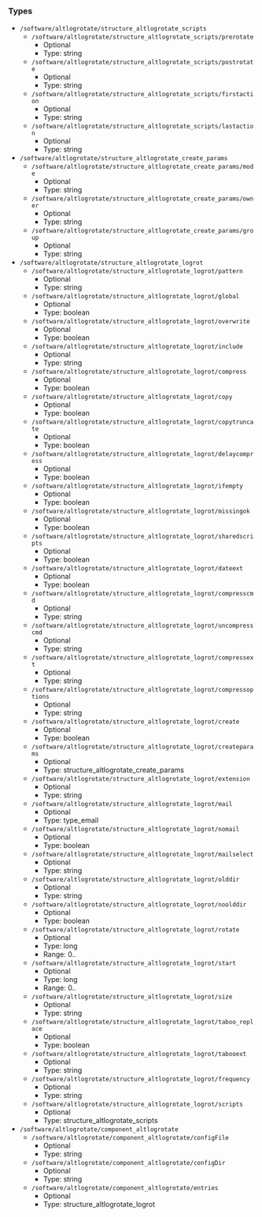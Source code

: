 
### Types

 - `/software/altlogrotate/structure_altlogrotate_scripts`
    - `/software/altlogrotate/structure_altlogrotate_scripts/prerotate`
        - Optional
        - Type: string
    - `/software/altlogrotate/structure_altlogrotate_scripts/postrotate`
        - Optional
        - Type: string
    - `/software/altlogrotate/structure_altlogrotate_scripts/firstaction`
        - Optional
        - Type: string
    - `/software/altlogrotate/structure_altlogrotate_scripts/lastaction`
        - Optional
        - Type: string
 - `/software/altlogrotate/structure_altlogrotate_create_params`
    - `/software/altlogrotate/structure_altlogrotate_create_params/mode`
        - Optional
        - Type: string
    - `/software/altlogrotate/structure_altlogrotate_create_params/owner`
        - Optional
        - Type: string
    - `/software/altlogrotate/structure_altlogrotate_create_params/group`
        - Optional
        - Type: string
 - `/software/altlogrotate/structure_altlogrotate_logrot`
    - `/software/altlogrotate/structure_altlogrotate_logrot/pattern`
        - Optional
        - Type: string
    - `/software/altlogrotate/structure_altlogrotate_logrot/global`
        - Optional
        - Type: boolean
    - `/software/altlogrotate/structure_altlogrotate_logrot/overwrite`
        - Optional
        - Type: boolean
    - `/software/altlogrotate/structure_altlogrotate_logrot/include`
        - Optional
        - Type: string
    - `/software/altlogrotate/structure_altlogrotate_logrot/compress`
        - Optional
        - Type: boolean
    - `/software/altlogrotate/structure_altlogrotate_logrot/copy`
        - Optional
        - Type: boolean
    - `/software/altlogrotate/structure_altlogrotate_logrot/copytruncate`
        - Optional
        - Type: boolean
    - `/software/altlogrotate/structure_altlogrotate_logrot/delaycompress`
        - Optional
        - Type: boolean
    - `/software/altlogrotate/structure_altlogrotate_logrot/ifempty`
        - Optional
        - Type: boolean
    - `/software/altlogrotate/structure_altlogrotate_logrot/missingok`
        - Optional
        - Type: boolean
    - `/software/altlogrotate/structure_altlogrotate_logrot/sharedscripts`
        - Optional
        - Type: boolean
    - `/software/altlogrotate/structure_altlogrotate_logrot/dateext`
        - Optional
        - Type: boolean
    - `/software/altlogrotate/structure_altlogrotate_logrot/compresscmd`
        - Optional
        - Type: string
    - `/software/altlogrotate/structure_altlogrotate_logrot/uncompresscmd`
        - Optional
        - Type: string
    - `/software/altlogrotate/structure_altlogrotate_logrot/compressext`
        - Optional
        - Type: string
    - `/software/altlogrotate/structure_altlogrotate_logrot/compressoptions`
        - Optional
        - Type: string
    - `/software/altlogrotate/structure_altlogrotate_logrot/create`
        - Optional
        - Type: boolean
    - `/software/altlogrotate/structure_altlogrotate_logrot/createparams`
        - Optional
        - Type: structure_altlogrotate_create_params
    - `/software/altlogrotate/structure_altlogrotate_logrot/extension`
        - Optional
        - Type: string
    - `/software/altlogrotate/structure_altlogrotate_logrot/mail`
        - Optional
        - Type: type_email
    - `/software/altlogrotate/structure_altlogrotate_logrot/nomail`
        - Optional
        - Type: boolean
    - `/software/altlogrotate/structure_altlogrotate_logrot/mailselect`
        - Optional
        - Type: string
    - `/software/altlogrotate/structure_altlogrotate_logrot/olddir`
        - Optional
        - Type: string
    - `/software/altlogrotate/structure_altlogrotate_logrot/noolddir`
        - Optional
        - Type: boolean
    - `/software/altlogrotate/structure_altlogrotate_logrot/rotate`
        - Optional
        - Type: long
        - Range: 0..
    - `/software/altlogrotate/structure_altlogrotate_logrot/start`
        - Optional
        - Type: long
        - Range: 0..
    - `/software/altlogrotate/structure_altlogrotate_logrot/size`
        - Optional
        - Type: string
    - `/software/altlogrotate/structure_altlogrotate_logrot/taboo_replace`
        - Optional
        - Type: boolean
    - `/software/altlogrotate/structure_altlogrotate_logrot/tabooext`
        - Optional
        - Type: string
    - `/software/altlogrotate/structure_altlogrotate_logrot/frequency`
        - Optional
        - Type: string
    - `/software/altlogrotate/structure_altlogrotate_logrot/scripts`
        - Optional
        - Type: structure_altlogrotate_scripts
 - `/software/altlogrotate/component_altlogrotate`
    - `/software/altlogrotate/component_altlogrotate/configFile`
        - Optional
        - Type: string
    - `/software/altlogrotate/component_altlogrotate/configDir`
        - Optional
        - Type: string
    - `/software/altlogrotate/component_altlogrotate/entries`
        - Optional
        - Type: structure_altlogrotate_logrot
